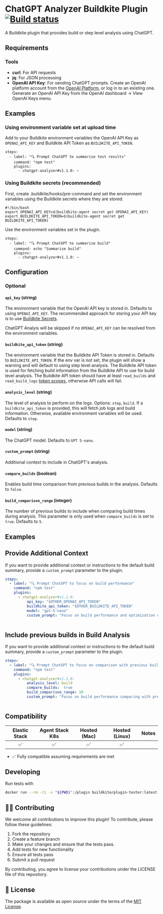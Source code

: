# ChatGPT Analyzer Buildkite Plugin [![Build status](https://badge.buildkite.com/d371f30665401423d3a035ffbb760dbf7c5ac1feb3467b7730.svg)](https://buildkite.com/buildkite/plugins-chatgpt-analyzer-plugin)

A Buildkite plugin that provides build or step level analysis using ChatGPT.  

## Requirements

### Tools
- **curl**: For API requests
- **jq**: For JSON processing 
- **OpenAI API Key**: For sending ChatGPT prompts. Create an OpenAI platform account from the [OpenAI Platform](http://platform.openai.com/login), or log in to an existing one. Generate an OpenAI API Key from the OpenAI dashboard → View OpenAI Keys menu. 
     
 
## Examples

### Using environment variable set at upload time 

Add to your Buildkite environment variables the OpenAI API Key as `OPENAI_API_KEY` and Buildkite API Token as `BUILDKITE_API_TOKEN`. 

```
steps:
  - label: "🔍 Prompt ChatGPT to summarise test results"
    command: "npm test"
    plugins:
      - chatgpt-analyzer#v1.1.0: ~
```

### Using Buildkite secrets (recommended)

First, create .buildkite/hooks/pre-command and set the environment variables using the Buildkite secrets where they are stored. 

```
#!/bin/bash
export OPENAI_API_KEY=$(buildkite-agent secret get OPENAI_API_KEY) 
export BUILDKITE_API_TOKEN=$(buildkite-agent secret get BUILDKITE_API_TOKEN)    
```

Use the environment variables set in the plugin.

```
steps:
  - label: "🔍 Prompt ChatGPT to summarise build"
    command: echo "Summarise build"
    plugins:
      - chatgpt-analyzer#v1.1.0: ~
```


## Configuration


### Optional

#### `api_key` (string)

The environment variable that the OpenAI API key is stored in. Defaults to using `OPENAI_API_KEY`. The recommended approach for storing your API key is to use [Buildkite Secrets](https://buildkite.com/docs/pipelines/security/secrets/buildkite-secrets).

ChatGPT Analyis will be skipped if no `OPENAI_API_KEY` can be resolved from the environment variables. 

#### `buildkite_api_token` (string)

The environment variable that the Buildkite API Token is stored in. Defaults to `BUILDKITE_API_TOKEN`. If the env var is not set, the plugin will show a warning and will default to using step level analysis. The Buildkite API token is used for fetching build information from the Buildkite API to use for build level analysis. The Buildkite API token should have at least `read_builds` and `read_build_logs` [token scopes](https://buildkite.com/docs/apis/managing-api-tokens#token-scopes), otherwise API calls will fail. 

#### `analysis_level` (string)

The level of analysis to perform on the logs. Options: `step`, `build`. If a `buildkite_api_token` is provided, this will fetch job logs and build information. Otherwise, available environment variables will be used.  Defaults to `step`.

#### `model` (string)

The ChatGPT model. Defaults to `GPT 5-nano`.

#### `custom_prompt` (string)

Additional context to include in ChatGPT's analysis.   

#### `compare_builds` (boolean)

Enables build time comparison from previous builds in the analysis. Defaults to `false`.

#### `build_comparison_range` (integer)

The number of previous builds to include when comparing build times during analysis. This parameter is only used when `compare_builds` is set to `true`. Defaults to `5`.

## Examples

## Provide Additional Context  

If you want to provide additional context or instructions to the default build summary, provide a `custom_prompt` parameter to the plugin. 

```yaml
steps:
  - label: "🔍 Prompt ChatGPT to focus on build performance"
    command: "npm test"
    plugins:
      - chatgpt-analyzer#v1.1.0:
          api_key: "$OTHER_OPENAI_API_TOKEN"
          buildkite_api_token: "$OTHER_BUILDKITE_API_TOKEN"
          model: "gpt-5-nano"
          custom_prompt: "Focus on build performance and optimization opportunities"
        
```

## Include previous builds in Build Analysis  

If you want to provide additional context or instructions to the default build summary, provide a `custom_prompt` parameter to the plugin. 

```yaml
steps:
  - label: "🔍 Prompt ChatGPT to focus on comparison with previous builds"
    command: "npm test"
    plugins:
      - chatgpt-analyzer#v1.1.0:
          analysis_level: build
          compare_builds:  true
          build_comparison_range: 10
          custom_prompt: "Focus on build performance comparing with previous builds"
        
```

## Compatibility

| Elastic Stack | Agent Stack K8s | Hosted (Mac) | Hosted (Linux) | Notes |
| :-----------: | :-------------: | :----------: | :------------: | :---- |
| ✅ | ✅ | ✅ | ✅ |   |

- ✅ Fully compatible assuming requirements are met

## Developing

Run tests with

```bash
docker run --rm -ti -v "${PWD}":/plugin buildkite/plugin-tester:latest
```

## 👩‍💻 Contributing

We welcome all contributions to improve this plugin! To contribute, please follow these guidelines:

1. Fork the repository
2. Create a feature branch
3. Make your changes and ensure that the tests pass.
4. Add tests for new functionality
5. Ensure all tests pass
6. Submit a pull request

By contributing, you agree to license your contributions under the LICENSE file of this repository.

## 📜 License

The package is available as open source under the terms of the [MIT License](https://opensource.org/licenses/MIT).
